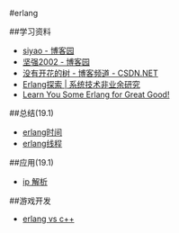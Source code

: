 #erlang

##学习资料
* [siyao - 博客园](http://www.cnblogs.com/zhengsyao)
* [坚强2002 - 博客园](http://www.cnblogs.com/me-sa/)
* [没有开花的树 - 博客频道 - CSDN.NET](http://blog.csdn.net/mycwq)
* [Erlang探索 | 系统技术非业余研究](http://blog.yufeng.info/archives/category/erlang)
* [Learn You Some Erlang for Great Good!](http://learnyousomeerlang.com/introduction#about-this-tutorial)

##总结(19.1)
* [erlang时间](./doc/sum_erlang_time.md)
* [erlang线程](./doc/sum_erlang_thread.md)

##应用(19.1)
* [ip 解析](./ip_data)

##游戏开发
* [erlang vs c++](./doc/sum_game_erlang_vs_cpp.md)
